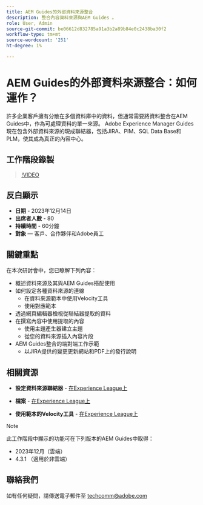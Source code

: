 ```yaml
---
title: AEM Guides的外部資料來源整合
description: 整合內容資料來源與AEM Guides 。
role: User, Admin
source-git-commit: be06612d832785a91a3b2a89b84e0c2438ba30f2
workflow-type: tm+mt
source-wordcount: '251'
ht-degree: 1%

---
```


# AEM Guides的外部資料來源整合：如何運作？

許多企業客戶擁有分散在多個資料庫中的資料，但通常需要將資料整合在AEM Guides中，作為可處理資料的單一來源。
Adobe Experience Manager Guides現在包含外部資料來源的現成聯結器，包括JIRA、PIM、SQL Data Base和PLM，使其成為真正的內容中心。


## 工作階段錄製

>[!VIDEO](https://video.tv.adobe.com/v/3426542/datasources-aem-guides)

## 反白顯示

- **日期** - 2023年12月14日
- **出席者人數** - 80
- **持續時間** - 60分鐘
- **對象**  — 客戶、合作夥伴和Adobe員工

## 關鍵重點

在本次研討會中，您已瞭解下列內容：
- 概述資料來源及其與AEM Guides搭配使用
- 如何設定各種資料來源的連線
   - 在資料來源範本中使用Velocity工具
   - 使用對應範本
- 透過網頁編輯器檢視從聯結器提取的資料
- 在撰寫內容中使用提取的內容
   - 使用主題產生器建立主題
   - 從您的資料來源插入內容片段
- AEM Guides整合的端對端工作示範
   - 以JIRA提供的變更更新網站和PDF上的發行說明


## 相關資源

- **設定資料來源聯結器** - [在Experience League上](https://experienceleague.adobe.com/docs/experience-manager-guides/using/install-guide/cs-ig/web-editor-configs-cs/conf-data-source-connector-tools.html?lang=en)

- **檔案** - [在Experience League上](https://experienceleague.adobe.com/docs/experience-manager-guides/using/user-guide/author-content/create-preview-topics/author-content-aem-guides/work-with-web-editor/web-editor-content-snippet.html)

- **使用範本的Velocity工具** - [在Experience League上](https://experienceleague.adobe.com/docs/experience-manager-guides/using/user-guide/author-content/create-preview-topics/author-content-aem-guides/work-with-web-editor/web-editor-content-snippet.html?lang=en#use-velocity-tools)



>[!NOTE]
>
> 此工作階段中顯示的功能可在下列版本的AEM Guides中取得：
> - 2023年12月（雲端）
> - 4.3.1 （適用於非雲端）



## 聯絡我們

如有任何疑問，請傳送電子郵件至 <techcomm@adobe.com>

